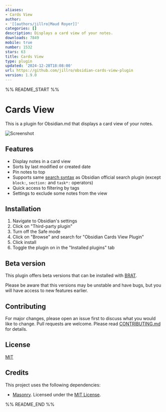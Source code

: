 ```yaml
---
aliases:
- Cards View
author:
- '[[authors/jillro|Maud Royer]]'
categories: []
description: Displays a card view of your notes.
downloads: 7849
mobile: true
number: 1532
stars: 63
title: Cards View
type: plugin
updated: '2024-12-28T18:08:00'
url: https://github.com/jillro/obsidian-cards-view-plugin
version: 1.9.0
---
```


%% README_START %%

# Cards View

This is a plugin for Obsidian.md that displays a card view of your notes.

![Screenshot](https://raw.githubusercontent.com/jillro/obsidian-cards-view-plugin/HEAD/doc/screenshot.png)

## Features

- Display notes in a card view
- Sorts by last modified or created date
- Pin notes to top
- Supports same [search syntax](https://help.obsidian.md/Plugins/Search#Search+terms) as Obsidian official 
  search plugin (except `block:`, `section:` and `task*:` operators)
- Quick access to filtering by tags
- Settings to exclude some notes from the view

## Installation

1. Navigate to Obsidian's settings
2. Click on "Third-party plugin"
3. Turn off the Safe mode
4. Click on "Browse" and search for "Obsidian Cards View Plugin"
5. Click install
6. Toggle the plugin on in the "Installed plugins" tab

## Beta version

This plugin offers beta versions that can be installed with [BRAT](https://github.com/TfTHacker/obsidian42-brat?tab=readme-ov-file).

Please be aware that this versions may be unstable and have bugs, but you will have access to new features earlier.

## Contributing

For major changes, please open an issue first to discuss what you would like to change.
Pull requests are welcome. Please read [CONTRIBUTING.md](https://github.com/jillro/obsidian-cards-view-plugin/blob/main/CONTRIBUTING.md) for details.

## License

[MIT](https://choosealicense.com/licenses/mit/)

## Credits

This project uses the following dependencies:

- [Masonry](https://masonry.desandro.com/). Licensed under the [MIT License](https://desandro.mit-license.org/).


%% README_END %%
